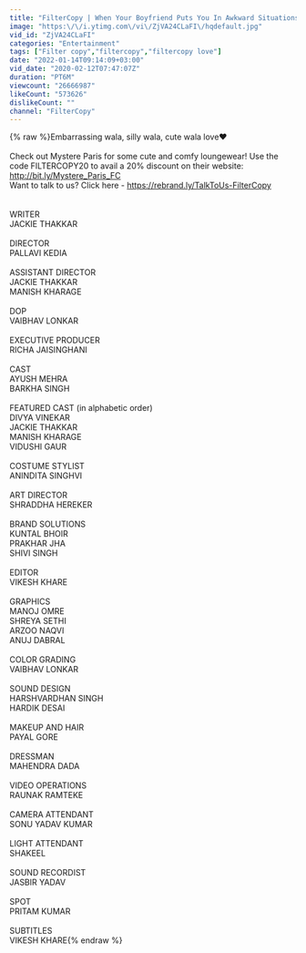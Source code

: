 ```yaml
---
title: "FilterCopy | When Your Boyfriend Puts You In Awkward Situations | Ft. Ayush Mehra and Barkha Singh"
image: "https:\/\/i.ytimg.com\/vi\/ZjVA24CLaFI\/hqdefault.jpg"
vid_id: "ZjVA24CLaFI"
categories: "Entertainment"
tags: ["Filter copy","filtercopy","filtercopy love"]
date: "2022-01-14T09:14:09+03:00"
vid_date: "2020-02-12T07:47:07Z"
duration: "PT6M"
viewcount: "26666987"
likeCount: "573626"
dislikeCount: ""
channel: "FilterCopy"
---
```

{% raw %}Embarrassing wala, silly wala, cute wala love❤️<br /><br />Check out Mystere Paris for some cute and comfy loungewear! Use the code FILTERCOPY20 to avail a 20% discount on their website:  <a rel="nofollow" target="blank" href="http://bit.ly/Mystere_Paris_FC">http://bit.ly/Mystere_Paris_FC</a><br />Want to talk to us? Click here - <a rel="nofollow" target="blank" href="https://rebrand.ly/TalkToUs-FilterCopy﻿">https://rebrand.ly/TalkToUs-FilterCopy﻿</a><br /><br /><br />WRITER <br />JACKIE THAKKAR<br /> <br />DIRECTOR <br />PALLAVI KEDIA<br /> <br />ASSISTANT DIRECTOR <br />JACKIE THAKKAR <br />MANISH KHARAGE<br /> <br />DOP <br />VAIBHAV LONKAR<br /> <br />EXECUTIVE PRODUCER <br />RICHA JAISINGHANI<br /> <br />CAST <br />AYUSH MEHRA<br />BARKHA SINGH<br /> <br />FEATURED CAST (in alphabetic order) <br />DIVYA VINEKAR<br />JACKIE THAKKAR <br />MANISH KHARAGE<br />VIDUSHI GAUR <br /> <br />COSTUME STYLIST <br />ANINDITA SINGHVI<br /> <br />ART DIRECTOR  <br />SHRADDHA HEREKER<br /> <br />BRAND SOLUTIONS <br />KUNTAL BHOIR<br />PRAKHAR JHA <br />SHIVI SINGH <br /> <br />EDITOR <br />VIKESH KHARE<br /> <br />GRAPHICS <br />MANOJ OMRE<br />SHREYA SETHI<br />ARZOO NAQVI<br />ANUJ DABRAL<br /> <br />COLOR GRADING <br />VAIBHAV LONKAR <br /> <br />SOUND DESIGN <br />HARSHVARDHAN SINGH<br />HARDIK DESAI<br /> <br />MAKEUP AND HAIR <br />PAYAL GORE<br /> <br />DRESSMAN <br />MAHENDRA DADA<br /> <br />VIDEO OPERATIONS <br />RAUNAK RAMTEKE<br /> <br />CAMERA ATTENDANT <br />SONU YADAV KUMAR<br /> <br />LIGHT ATTENDANT <br />SHAKEEL<br /> <br />SOUND RECORDIST <br />JASBIR YADAV<br /> <br />SPOT <br />PRITAM KUMAR<br /> <br />SUBTITLES<br />VIKESH KHARE{% endraw %}
